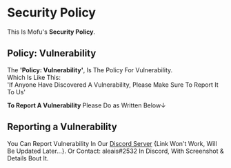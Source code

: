 # Security Policy
This Is Mofu's **Security Policy**.

## Policy: Vulnerability
The **'Policy: Vulnerability'**, Is The Policy For Vulnerability.    
Which Is Like This:    
'If Anyone Have Discovered A Vulnerability, Please Make Sure To Report It To Us'

**To Report A Vulnerability** Please Do as Written Below↓

## Reporting a Vulnerability
You Can Report Vulnerability In Our [Discord Server]() {Link Won't Work, Will Be Updated Later...}.
Or Contact: aleais#2532 In Discord, With Screenshot & Details Bout It.
